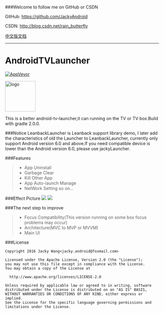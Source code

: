 ###Welcome to follow me on GitHub or CSDN

GitHub: https://github.com/JackyAndroid

CSDN: http://blog.csdn.net/rain_butterfly

[中文版文档](https://github.com/JackyAndroid/AndroidTVLauncher/blob/master/README-CN.md)

---
# AndroidTVLauncher
[![AppVeyor](https://img.shields.io/appveyor/ci/gruntjs/grunt.svg)]()

<img src="https://github.com/JackyAndroid/AndroidTVLauncher/blob/master/jackyLauncher/src/main/res/drawable-xhdpi/ic_launcher.png" width = "100" height = "100" alt="logo" align=center />

This is a better android-tv-launcher,it can running on the TV or TV box.Build with gradle 2.0.0.

###Notice
LeanbackLauncher is Leanback support library demo, I later add the characteristics of old the Launcher to LeanbackLauncher, currently only support Android version 6.0 and above.If you need compatible device is lower than the Android version 6.0, please use jackyLauncher.

###Features
> * App Uninstall
> * Garbage Clear
> * Kill Other App
> * App Auto-launch Manage
> * NetWork Setting
so on...

###Effect Picture
![](https://github.com/JackyAndroid/AndroidTVLauncher/blob/master/screenshots/androidtv-leanback-sample.png)
![](https://github.com/JackyAndroid/AndroidTVLauncher/blob/master/screenshots/atv-leanback-all.png)

###The next step to improve
> * Focus Compatibility(This version running on some box focus problems may occur)
> * Architecture(MVC to MVP or MVVM)
> * Main UI

###License

    Copyright 2016 Jacky Wang<jacky.android@foxmail.com>
    
    Licensed under the Apache License, Version 2.0 (the "License");
    you may not use this file except in compliance with the License.
    You may obtain a copy of the License at
    
      http://www.apache.org/licenses/LICENSE-2.0
    
    Unless required by applicable law or agreed to in writing, software
    distributed under the License is distributed on an "AS IS" BASIS,
    WITHOUT WARRANTIES OR CONDITIONS OF ANY KIND, either express or implied.
    See the License for the specific language governing permissions and
    limitations under the License.
